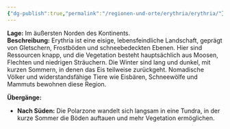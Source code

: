 ```yaml
---
{"dg-publish":true,"permalink":"/regionen-und-orte/erythria/erythria/"}
---
```


**Lage:** Im äußersten Norden des Kontinents.  
**Beschreibung:** Erythria ist eine eisige, lebensfeindliche Landschaft, geprägt von Gletschern, Frostböden und schneebedeckten Ebenen. Hier sind Ressourcen knapp, und die Vegetation besteht hauptsächlich aus Moosen, Flechten und niedrigen Sträuchern. Die Winter sind lang und dunkel, mit kurzen Sommern, in denen das Eis teilweise zurückgeht. Nomadische Völker und widerstandsfähige Tiere wie Eisbären, Schneewölfe und Mammuts bewohnen diese Region.

**Übergänge:**

- **Nach Süden:** Die Polarzone wandelt sich langsam in eine Tundra, in der kurze Sommer die Böden auftauen und mehr Vegetation ermöglichen.